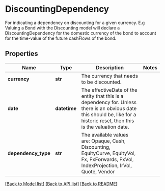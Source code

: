 # DiscountingDependency

For indicating a dependency on discounting for a given currency.  E.g Valuing a Bond with the Discounting model will declare a DiscountingDependency  for the domestic currency of the bond to account for the time-value of the future cashFlows of the bond.

## Properties
Name | Type | Description | Notes
------------ | ------------- | ------------- | -------------
**currency** | **str** | The currency that needs to be discounted. | 
**date** | **datetime** | The effectiveDate of the entity that this is a dependency for.  Unless there is an obvious date this should be, like for a historic reset, then this is the valuation date. | 
**dependency_type** | **str** | The available values are: Opaque, Cash, Discounting, EquityCurve, EquityVol, Fx, FxForwards, FxVol, IndexProjection, IrVol, Quote, Vendor | 

[[Back to Model list]](../README.md#documentation-for-models) [[Back to API list]](../README.md#documentation-for-api-endpoints) [[Back to README]](../README.md)


